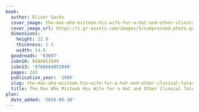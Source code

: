 ```yaml
---
book:
  author: Oliver Sacks
  cover_image: the-man-who-mistook-his-wife-for-a-hat-and-other-clinical-tales.jpg
  cover_image_url: https://i.gr-assets.com/images/S/compressed.photo.goodreads.com/books/1447047702l/63697._SX98_.jpg
  dimensions:
    height: 22.0
    thickness: 1.5
    width: 14.0
  goodreads: '63697'
  isbn10: 0684853949
  isbn13: '9780684853949'
  pages: 243
  publication_year: '1985'
  slug: the-man-who-mistook-his-wife-for-a-hat-and-other-clinical-tales
  title: The Man Who Mistook His Wife for a Hat and Other Clinical Tales
plan:
  date_added: '2016-05-18'
---
```

